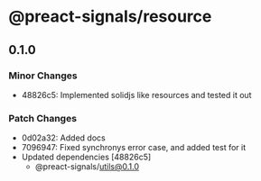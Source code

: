 # @preact-signals/resource

## 0.1.0

### Minor Changes

- 48826c5: Implemented solidjs like resources and tested it out

### Patch Changes

- 0d02a32: Added docs
- 7096947: Fixed synchronys error case, and added test for it
- Updated dependencies [48826c5]
  - @preact-signals/utils@0.1.0
